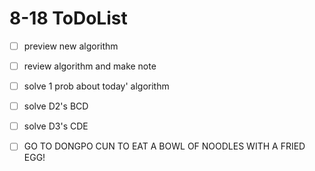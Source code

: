 # 8-18 ToDoList

- [ ] preview new algorithm

- [ ] review algorithm and make note

- [ ] solve 1 prob about today' algorithm

- [ ] solve D2's BCD

- [ ] solve D3's CDE

- [ ] GO TO DONGPO CUN TO EAT A BOWL OF NOODLES WITH A FRIED EGG!
